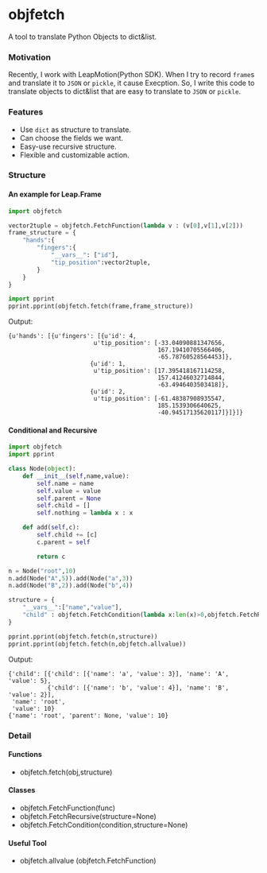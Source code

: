 # objfetch
A tool to translate Python Objects to dict&list.

### Motivation
Recently, I work with LeapMotion(Python SDK). When I try to record `frame`s and translate it to `JSON` or `pickle`, it cause Execption. So, I write this code to translate objects to dict&list that are easy to translate to `JSON` or `pickle`.

### Features
 * Use `dict` as structure to translate.
 * Can choose the fields we want.
 * Easy-use recursive structure.
 * Flexible and customizable action.

### Structure
#### An example for Leap.Frame
```python
import objfetch

vector2tuple = objfetch.FetchFunction(lambda v : (v[0],v[1],v[2]))
frame_structure = {
   	"hands":{
       	"fingers":{
           	"__vars__": ["id"],
           	"tip_position":vector2tuple,
       	}  
   	}        
}

import pprint
pprint.pprint(objfetch.fetch(frame,frame_structure))
```
Output:
```
{u'hands': [{u'fingers': [{u'id': 4,
                        u'tip_position': [-33.04090881347656,
                                          167.19410705566406,
                                          -65.78760528564453]},
                       {u'id': 1,
                        u'tip_position': [17.395418167114258,
                                          157.41246032714844,
                                          -63.4946403503418]},
                       {u'id': 2,
                        u'tip_position': [-61.48387908935547,
                                          185.1539306640625,
                                          -40.94517135620117]}]}]}
```

#### Conditional and Recursive
```python
import objfetch
import pprint

class Node(object):
    def __init__(self,name,value):
        self.name = name
        self.value = value
        self.parent = None
        self.child = []
        self.nothing = lambda x : x

    def add(self,c):
        self.child += [c]
        c.parent = self

        return c

n = Node("root",10)
n.add(Node("A",5)).add(Node("a",3))
n.add(Node("B",2)).add(Node("b",4))

structure = {
    "__vars__":["name","value"],
    "child" : objfetch.FetchCondition(lambda x:len(x)>0,objfetch.FetchRecursive())
}

pprint.pprint(objfetch.fetch(n,structure))
pprint.pprint(objfetch.fetch(n,objfetch.allvalue))
```
Output:
```
{'child': [{'child': [{'name': 'a', 'value': 3}], 'name': 'A', 'value': 5},
           {'child': [{'name': 'b', 'value': 4}], 'name': 'B', 'value': 2}],
 'name': 'root',
 'value': 10}
{'name': 'root', 'parent': None, 'value': 10}
```

### Detail
#### Functions
 * objfetch.fetch(obj,structure)

#### Classes
 * objfetch.FetchFunction(func)
 * objfetch.FetchRecursive(structure=None)
 * objfetch.FetchCondition(condition,structure=None)

#### Useful Tool
 * objfetch.allvalue (objfetch.FetchFunction)
